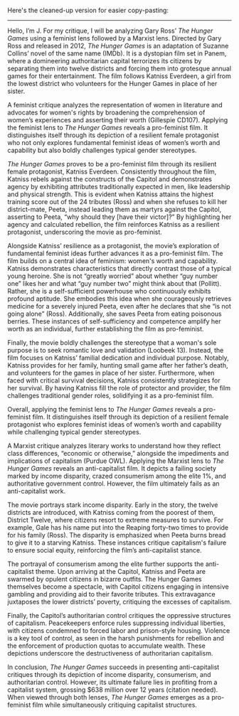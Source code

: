 Here's the cleaned-up version for easier copy-pasting:

---

Hello, I’m J. For my critique, I will be analyzing Gary Ross’ _The Hunger Games_ using a feminist lens followed by a Marxist lens. Directed by Gary Ross and released in 2012, _The Hunger Games_ is an adaptation of Suzanne Collins’ novel of the same name (IMDb). It is a dystopian film set in Panem, where a domineering authoritarian capital terrorizes its citizens by separating them into twelve districts and forcing them into grotesque annual games for their entertainment. The film follows Katniss Everdeen, a girl from the lowest district who volunteers for the Hunger Games in place of her sister.

A feminist critique analyzes the representation of women in literature and advocates for women's rights by broadening the comprehension of women’s experiences and asserting their worth (Gillespie CD107). Applying the feminist lens to _The Hunger Games_ reveals a pro-feminist film. It distinguishes itself through its depiction of a resilient female protagonist who not only explores fundamental feminist ideas of women’s worth and capability but also boldly challenges typical gender stereotypes.

_The Hunger Games_ proves to be a pro-feminist film through its resilient female protagonist, Katniss Everdeen. Consistently throughout the film, Katniss rebels against the constructs of the Capitol and demonstrates agency by exhibiting attributes traditionally expected in men, like leadership and physical strength. This is evident when Katniss attains the highest training score out of the 24 tributes (Ross) and when she refuses to kill her district-mate, Peeta, instead leading them as martyrs against the Capitol, asserting to Peeta, “why should they [have their victor]?” By highlighting her agency and calculated rebellion, the film reinforces Katniss as a resilient protagonist, underscoring the movie as pro-feminist.

Alongside Katniss’ resilience as a protagonist, the movie’s exploration of fundamental feminist ideas further advances it as a pro-feminist film. The film builds on a central idea of feminism: women's worth and capability. Katniss demonstrates characteristics that directly contrast those of a typical young heroine. She is not “greatly worried” about whether “guy number one” likes her and what “guy number two” might think about that (Pollitt). Rather, she is a self-sufficient powerhouse who continuously exhibits profound aptitude. She embodies this idea when she courageously retrieves medicine for a severely injured Peeta, even after he declares that she “is not going alone” (Ross). Additionally, she saves Peeta from eating poisonous berries. These instances of self-sufficiency and competence amplify her worth as an individual, further establishing the film as pro-feminist.

Finally, the movie boldly challenges the stereotype that a woman's sole purpose is to seek romantic love and validation (Loobeek 13). Instead, the film focuses on Katniss’ familial dedication and individual purpose. Notably, Katniss provides for her family, hunting small game after her father’s death, and volunteers for the games in place of her sister. Furthermore, when faced with critical survival decisions, Katniss consistently strategizes for her survival. By having Katniss fill the role of protector and provider, the film challenges traditional gender roles, solidifying it as a pro-feminist film.

Overall, applying the feminist lens to _The Hunger Games_ reveals a pro-feminist film. It distinguishes itself through its depiction of a resilient female protagonist who explores feminist ideas of women’s worth and capability while challenging typical gender stereotypes.

A Marxist critique analyzes literary works to understand how they reflect class differences, “economic or otherwise,” alongside the impediments and implications of capitalism (Purdue OWL). Applying the Marxist lens to _The Hunger Games_ reveals an anti-capitalist film. It depicts a failing society marked by income disparity, crazed consumerism among the elite 1%, and authoritative government control. However, the film ultimately fails as an anti-capitalist work.

The movie portrays stark income disparity. Early in the story, the twelve districts are introduced, with Katniss coming from the poorest of them, District Twelve, where citizens resort to extreme measures to survive. For example, Gale has his name put into the Reaping forty-two times to provide for his family (Ross). The disparity is emphasized when Peeta burns bread to give it to a starving Katniss. These instances critique capitalism's failure to ensure social equity, reinforcing the film’s anti-capitalist stance.

The portrayal of consumerism among the elite further supports the anti-capitalist theme. Upon arriving at the Capitol, Katniss and Peeta are swarmed by opulent citizens in bizarre outfits. The Hunger Games themselves become a spectacle, with Capitol citizens engaging in intensive gambling and providing aid to their favorite tributes. This extravagance juxtaposes the lower districts’ poverty, critiquing the excesses of capitalism.

Finally, the Capitol’s authoritarian control critiques the oppressive structures of capitalism. Peacekeepers enforce rules suppressing individual liberties, with citizens condemned to forced labor and prison-style housing. Violence is a key tool of control, as seen in the harsh punishments for rebellion and the enforcement of production quotas to accumulate wealth. These depictions underscore the destructiveness of authoritarian capitalism.

In conclusion, _The Hunger Games_ succeeds in presenting anti-capitalist critiques through its depiction of income disparity, consumerism, and authoritarian control. However, its ultimate failure lies in profiting from a capitalist system, grossing $638 million over 12 years (citation needed). When viewed through both lenses, _The Hunger Games_ emerges as a pro-feminist film while simultaneously critiquing capitalist structures.